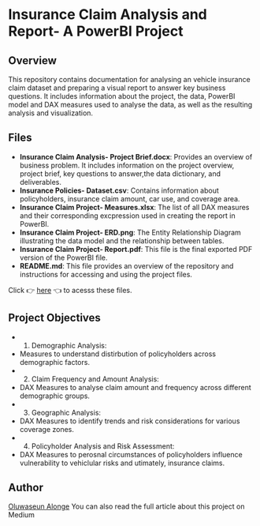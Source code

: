 # Insurance Claim Analysis and Report-  A PowerBI Project
## Overview
This repository contains documentation for analysing an vehicle insurance claim dataset and preparing a visual report to answer key business questions. It includes information about the project, the data, PowerBI model and DAX measures used to analyse the data, as well as the resulting analysis and visualization.

## Files
- **Insurance Claim Analysis- Project Brief.docx**: Provides an overview of business problem. It includes information on the project overview, project brief, key questions to answer,the data dictionary, and deliverables.
- **Insurance Policies- Dataset.csv**: Contains information about policyholders, insurance claim amount, car use, and coverage area.
- **Insurance Claim Project- Measures.xlsx**: The list of all DAX measures and their corresponding excpression used in creating the report in PowerBI.
- **Insurance Claim Project- ERD.png**: The Entity Relationship Diagram illustrating the data model and the relationship between tables.
- **Insurance Claim Project- Report.pdf**: This file is the final exported PDF version of the PowerBI file.
- **README.md**: This file provides an overview of the repository and instructions for accessing  and using the project files.

Click 👉 [here](https://drive.google.com/drive/folders/1XFBOXMf5gpztES5nJtlvI9RXkvP6qkRC?usp=drive_link) 👈  to acesss these files.

## Project Objectives
- 1. Demographic Analysis:
- Measures to understand distirbution of policyholders across demographic factors.
- 2. Claim Frequency and Amount Analysis:
- DAX Measures to analyse claim amount and frequency across different demographic groups.
- 3. Geographic Analysis:
- DAX Measures to identify trends and risk considerations for various coverage zones.
- 4. Policyholder Analysis and Risk Assessment:
- DAX Measures to perosnal circumstances of policyholders influence vulnerability to vehiclular risks and utimately, insurance claims.

## Author
[Oluwaseun Alonge](www.linkedin.com/in/oluwaseun-alonge)
You can also read the full article about this project on Medium

 
